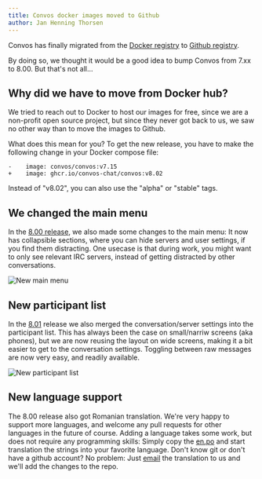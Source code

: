 ```yaml
---
title: Convos docker images moved to Github
author: Jan Henning Thorsen
---
```


Convos has finally migrated from the [Docker registry](https://hub.docker.com/r/convos/convos/)
to [Github registry](https://github.com/convos-chat/convos/pkgs/container/convos).

By doing so, we thought it would be a good idea to bump Convos from 7.xx to 8.00.
But that's not all...

<!--more-->

## Why did we have to move from Docker hub?

We tried to reach out to Docker to host our images for free, since we are a
non-profit open source project, but since they never got back to us, we saw no
other way than to move the images to Github.

What does this mean for you? To get the new release, you have to make the
following change in your Docker compose file:

    -    image: convos/convos:v7.15
    +    image: ghcr.io/convos-chat/convos:v8.02


Instead of "v8.02", you can also use the "alpha" or "stable" tags.

## We changed the main menu

In the [8.00 release](https://github.com/convos-chat/convos/blob/v8.00/Changes#L3),
we also made some changes to the main menu: It now has collapsible sections,
where you can hide servers and user settings, if you find them distracting. One
usecase is that during work, you might want to only see relevant IRC servers,
instead of getting distracted by other conversations.

![New main menu](/screenshots/2023-10-30-main-menu.png)

## New participant list

In the [8.01](https://github.com/convos-chat/convos/blob/v8.01/Changes#L3)
release we also merged the conversation/server settings into the participant
list. This has always been the case on small/narriw screens (aka phones), but
we are now reusing the layout on wide screens, making it a bit easier to get to
the conversation settings. Toggling between raw messages are now very easy, and
readily available.

![New participant list](/screenshots/2023-10-30-conversation-setings.png)

## New language support

The 8.00 release also got Romanian translation. We're very happy to support more
languages, and welcome any pull requests for other languages in the future of
course. Adding a language takes some work, but does not require any programming
skills: Simply copy the [en.po](https://github.com/convos-chat/convos/tree/v8.00/assets/i18n)
and start translation the strings into your favorite language. Don't know git
or don't have a github account? No problem: Just [email](contact@convos.chat)
the translation to us and we'll add the changes to the repo.
